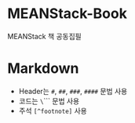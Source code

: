 MEANStack-Book
==============

MEANStack 책 공동집필

Markdown
==============

* Header는 `#`, `##`, `###`, `####` 문법 사용
* 코드는 `\`\`\`` 문법 사용
* 주석 `[^footnote]` 사용


